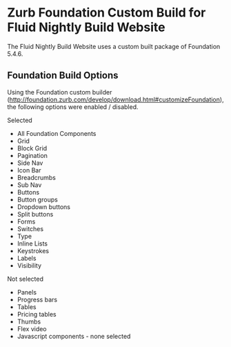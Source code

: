 # Zurb Foundation Custom Build for Fluid Nightly Build Website

The Fluid Nightly Build Website uses a custom built package of Foundation 5.4.6.

## Foundation Build Options

Using the Foundation custom builder (http://foundation.zurb.com/develop/download.html#customizeFoundation), the following options were enabled / disabled.

Selected
- All Foundation Components
- Grid
- Block Grid
- Pagination
- Side Nav
- Icon Bar
- Breadcrumbs
- Sub Nav
- Buttons
- Button groups
- Dropdown buttons
- Split buttons
- Forms
- Switches
- Type
- Inline Lists
- Keystrokes
- Labels
- Visibility

Not selected
- Panels
- Progress bars
- Tables
- Pricing tables
- Thumbs
- Flex video
- Javascript components - none selected
